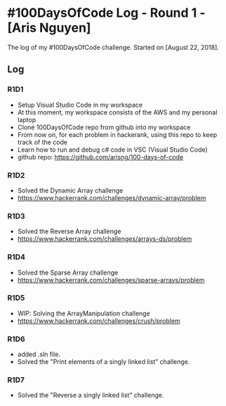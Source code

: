 # #100DaysOfCode Log - Round 1 - [Aris Nguyen]

The log of my #100DaysOfCode challenge. Started on [August 22, 2018].

## Log

### R1D1 
- Setup Visual Studio Code in my workspace
- At this moment, my workspace consists of the AWS and my personal laptop
- Clone 100DaysOfCode repo from github into my workspace
- From now on, for each problem in hackerank, using this repo to keep track of the code
- Learn how to run and debug c# code in VSC (Visual Studio Code)
- github repo: https://github.com/arisng/100-days-of-code

### R1D2
- Solved the Dynamic Array challenge
- https://www.hackerrank.com/challenges/dynamic-array/problem

### R1D3
- Solved the Reverse Array challenge
- https://www.hackerrank.com/challenges/arrays-ds/problem

### R1D4
- Solved the Sparse Array challenge
- https://www.hackerrank.com/challenges/sparse-arrays/problem

### R1D5
- WIP: Solving the ArrayManipulation challenge
- https://www.hackerrank.com/challenges/crush/problem

### R1D6
- added .sln file.
- Solved the "Print elements of a singly linked list" challenge.

### R1D7
- Solved the "Reverse a singly linked list" challenge.